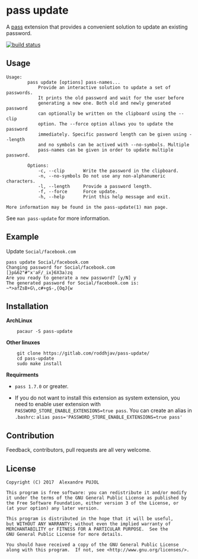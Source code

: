 # pass update 

A [pass](https://www.passwordstore.org/) extension that provides a convenient
solution to update an existing password.

[![build status](https://gitlab.com/roddhjav/pass-update/badges/master/build.svg)](https://gitlab.com/roddhjav/pass-update/commits/master)

## Usage

```
Usage:
        pass update [options] pass-names...
            Provide an interactive solution to update a set of passwords.
            It prints the old password and wait for the user before
            generating a new one. Both old and newly generated password
            can optionally be written on the clipboard using the --clip
            option. The --force option allows you to update the password
            immediately. Specific password length can be given using --length
            and no symbols can be actived with --no-symbols. Multiple
            pass-names can be given in order to update multiple password.

    	Options:
            -c, --clip       Write the password in the clipboard.
            -n, --no-symbols Do not use any non-alphanumeric characters.
            -l, --length     Provide a password length.
            -f, --force      Force update.
            -h, --help	     Print this help message and exit.

More information may be found in the pass-update(1) man page.

```

See `man pass-update` for more information.

## Example

Update `Social/facebook.com`
```
pass update Social/facebook.com
Changing password for Social/facebook.com
[}p&62"#"x'aF/_ix}6X3a)zq
Are you ready to generate a new password? [y/N] y
The generated password for Social/facebook.com is:
~*>afZsB+G\,c#+g$-,{OqJ{w
```

## Installation

**ArchLinux**

		pacaur -S pass-update

**Other linuxes**

		git clone https://gitlab.com/roddhjav/pass-update/
		cd pass-update
		sudo make install

**Requirments**

* `pass 1.7.0` or greater.

* If you do not want to install this extension as system extension, you need to
enable user extension with `PASSWORD_STORE_ENABLE_EXTENSIONS=true pass`. You can
create an alias in `.bashrc`: `alias pass='PASSWORD_STORE_ENABLE_EXTENSIONS=true pass'`

## Contribution
Feedback, contributors, pull requests are all very welcome.


## License

    Copyright (C) 2017  Alexandre PUJOL

    This program is free software: you can redistribute it and/or modify
    it under the terms of the GNU General Public License as published by
    the Free Software Foundation, either version 3 of the License, or
    (at your option) any later version.

    This program is distributed in the hope that it will be useful,
    but WITHOUT ANY WARRANTY; without even the implied warranty of
    MERCHANTABILITY or FITNESS FOR A PARTICULAR PURPOSE.  See the
    GNU General Public License for more details.

    You should have received a copy of the GNU General Public License
    along with this program.  If not, see <http://www.gnu.org/licenses/>.

